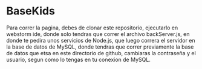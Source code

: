# BaseKids

Para correr la pagina, debes de clonar este repositorio, ejecutarlo en webstorm ide, donde solo tendras que correr el archivo backServer.js, en donde te pedira unos servicios de Node.js, que luego correra el servidor en la base de datos de MySQL, donde tendras que correr previamente la base de datos que etsa en este directorio de github, cambiaras la contraseña y el usuario, segun como lo tengas en tu conexion de MySQL.
